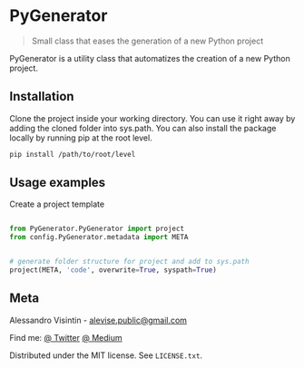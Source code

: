 # PyGenerator
> Small class that eases the generation of a new Python project

PyGenerator is a utility class that automatizes the creation of a new Python project.

## Installation
Clone the project inside your working directory.
You can use it right away by adding the cloned folder into sys.path.
You can also install the package locally by running pip at the root level.
```sh
pip install /path/to/root/level
```

## Usage examples
Create a project template
```py

from PyGenerator.PyGenerator import project
from config.PyGenerator.metadata import META


# generate folder structure for project and add to sys.path
project(META, 'code', overwrite=True, syspath=True)

```


## Meta
Alessandro Visintin - alevise.public@gmail.com

Find me: [@ Twitter](https://twitter.com/analog_cs) [@ Medium](https://medium.com/@analog_cs)

Distributed under the MIT license. See ``LICENSE.txt``.
